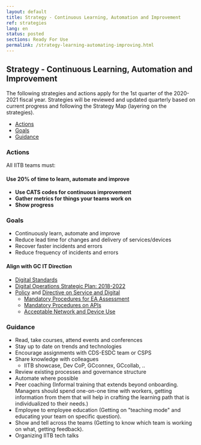 ```yaml
---
layout: default
title: Strategy - Continuous Learning, Automation and Improvement
ref: strategies
lang: en
status: posted
sections: Ready For Use
permalink: /strategy-learning-automating-improving.html
---
```


## Strategy - Continuous Learning, Automation and Improvement

The following strategies and actions apply for the 1st quarter of the 2020-2021 fiscal year.
Strategies will be reviewed and updated quarterly based on current progress and following the Strategy Map (layering on the strategies).

- [Actions](#actions)
- [Goals](#goals)
- [Guidance](#guidance)

### Actions

All IITB teams must:

#### Use 20% of time to learn, automate and improve

- **Use CATS codes for continuous improvement**
- **Gather metrics for things your teams work on**
- **Show progress**

### Goals

- Continuously learn, automate and improve
- Reduce lead time for changes and delivery of services/devices
- Recover faster incidents and errors
- Reduce frequency of incidents and errors

#### Align with GC IT Direction

- [Digital Standards](https://www.canada.ca/en/government/system/digital-government/government-canada-digital-standards.html)
- [Digital Operations Strategic Plan: 2018-2022](https://www.canada.ca/en/government/system/digital-government/digital-operations-strategic-plan-2018-2022.html)
- [Policy](https://www.tbs-sct.gc.ca/pol/doc-eng.aspx?id=32603) and [Directive on Service and Digital](https://www.tbs-sct.gc.ca/pol/doc-eng.aspx?id=32601)
  - [Mandatory Procedures for EA Assessment](https://www.tbs-sct.gc.ca/pol/doc-eng.aspx?id=32602)
  - [Mandatory Procedures on APIs](https://www.tbs-sct.gc.ca/pol/doc-eng.aspx?id=32604)
  - [Acceptable Network and Device Use](https://www.tbs-sct.gc.ca/pol/doc-eng.aspx?id=32605)

### Guidance

- Read, take courses, attend events and conferences
- Stay up to date on trends and technologies
- Encourage assignments with CDS-ESDC team or CSPS
- Share knowledge with colleagues
  - IITB showcase, Dev CoP, GCconnex, GCcollab, ..
- Review existing processes and governance structure
- Automate where possible
- Peer coaching (Informal training that extends beyond onboarding. Managers should spend one-on-one time with workers, getting information from them that will help in crafting the learning path that is individualized to their needs.)
- Employee to employee education (Getting on "teaching mode" and educating your team on specific question).
- Show and tell across the teams (Getting to know which team is working on what, getting feedback).
- Organizing IITB tech talks
